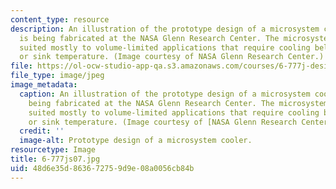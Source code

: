 ```yaml
---
content_type: resource
description: An illustration of the prototype design of a microsystem cooler that
  is being fabricated at the NASA Glenn Research Center. The microsystem cooler is
  suited mostly to volume-limited applications that require cooling below the ambient
  or sink temperature. (Image courtesy of NASA Glenn Research Center.)
file: https://ol-ocw-studio-app-qa.s3.amazonaws.com/courses/6-777j-design-and-fabrication-of-microelectromechanical-devices-spring-2007/48d6e35d863672759d9e08a0056cb84b_6-777js07.jpg
file_type: image/jpeg
image_metadata:
  caption: An illustration of the prototype design of a microsystem cooler that is
    being fabricated at the NASA Glenn Research Center. The microsystem cooler is
    suited mostly to volume-limited applications that require cooling below the ambient
    or sink temperature. (Image courtesy of [NASA Glenn Research Center](http://www.nasa.gov/centers/glenn/home/index.html).)
  credit: ''
  image-alt: Prototype design of a microsystem cooler.
resourcetype: Image
title: 6-777js07.jpg
uid: 48d6e35d-8636-7275-9d9e-08a0056cb84b
---
```

